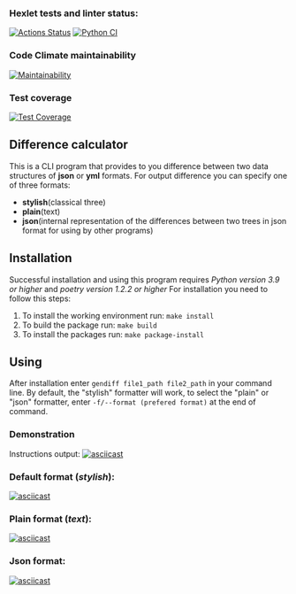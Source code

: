 ### Hexlet tests and linter status:
[![Actions Status](https://github.com/BezrezenTLNH/python-project-50/workflows/hexlet-check/badge.svg)](https://github.com/BezrezenTLNH/python-project-50/actions)
[![Python CI](https://github.com/BezrezenTLNH/python-project-50/workflows/Python_CI.yml/badge.svg)](https://github.com/BezrezenTLNH/python-project-50/actions/workflows/Python_CI.yml)
### Code Climate maintainability
[![Maintainability](https://api.codeclimate.com/v1/badges/47159c5984cb798b8c74/maintainability)](https://codeclimate.com/github/BezrezenTLNH/python-project-50/maintainability)
### Test coverage
[![Test Coverage](https://api.codeclimate.com/v1/badges/47159c5984cb798b8c74/test_coverage)](https://codeclimate.com/github/BezrezenTLNH/python-project-50/test_coverage)
## Difference calculator
This is a CLI program that provides to you difference between two data structures of **json** or **yml** formats.
For output difference you can specify one of three formats:
* **stylish**(classical three)
* **plain**(text)
* **json**(internal representation of the differences between two trees in json format for using by other programs)
## Installation
Successful installation and using this program requires *Python version 3.9 or higher* and *poetry version 1.2.2 or higher*
For installation you need to follow this steps:
1) To install the working environment run:
`make install`
2) To build the package run:
`make build`
3) To install the packages run:
`make package-install`
## Using
After installation enter `gendiff file1_path file2_path` in your command line.
By default, the "stylish" formatter will work, to select the "plain" or "json" formatter, enter `-f/--format (prefered format)` at the end of command.
### Demonstration
Instructions output:
[![asciicast](https://asciinema.org/a/OPjwMyfOrcQ9Jo5esaDnGNWJd.png)](https://asciinema.org/a/OPjwMyfOrcQ9Jo5esaDnGNWJd)
### Default format (*stylish*):
[![asciicast](https://asciinema.org/a/byOUQEqvxpTUeVJFScTwjB3xm.png)](https://asciinema.org/a/byOUQEqvxpTUeVJFScTwjB3xm)
### Plain format (*text*):
[![asciicast](https://asciinema.org/a/a2h2zVDAY3m9AUEiPArZj4sJl.png)](https://asciinema.org/a/a2h2zVDAY3m9AUEiPArZj4sJl)
### Json format:
[![asciicast](https://asciinema.org/a/3EodyDWKgb4TYVlPP80iGp5T5.png)](https://asciinema.org/a/3EodyDWKgb4TYVlPP80iGp5T5)
